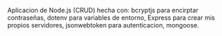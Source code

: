 Aplicacion de Node.js (CRUD) hecha con: bcryptjs para encirptar contraseñas,
dotenv para variables de entorno,
Express para crear mis propios servidores, jsonwebtoken para autenticacion,
mongoose.
